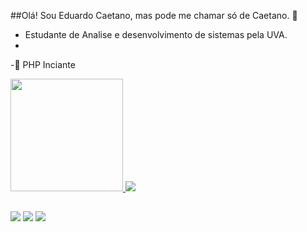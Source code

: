 ##Olá! Sou Eduardo Caetano, mas pode me chamar só de Caetano. 👋

- Estudante de Analise e desenvolvimento de sistemas pela UVA.
- 
-🌱 PHP Inciante

<a href="https://github.com/EduardoCaetano110">
  <img height="180em" src="https://github-readme-stats.vercel.app/api?username=eduardocaetano&show_icons=true&theme=dark&include_all_commits=true&count_private=true"/>
  <img weight="57%em" src="https://github-readme-stats.vercel.app/api/top-langs/?username=eduardocaetano&layout=compact&langs_count=7&theme=dark"/>
</div>

##

<div> 
  <a href="https://instagram.com/eduardocaetanooo" target="_blank"><img src="https://img.shields.io/badge/-Instagram-%23E4405F?style=for-the-badge&logo=instagram&logoColor=white" target="_blank"></a>
  <a href = "mailto:eduardocaetano@gmail.com"><img src="https://img.shields.io/badge/-Gmail-%23333?style=for-the-badge&logo=gmail&logoColor=white" target="_blank"></a>
  <a href="https://www.linkedin.com/in/eduardo-caetano-38421b1bb" target="_blank"><img src="https://img.shields.io/badge/-LinkedIn-%230077B5?style=for-the-badge&logo=linkedin&logoColor=white" target="_blank"></a> 
</div>
